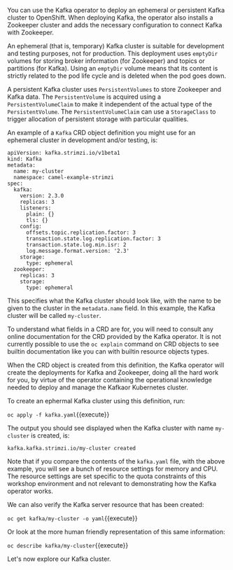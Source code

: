 You can use the Kafka operator to deploy an ephemeral or persistent Kafka cluster to OpenShift. When deploying Kafka, the operator also installs a Zookeeper cluster and adds the necessary configuration to connect Kafka with Zookeeper.

An ephemeral (that is, temporary) Kafka cluster is suitable for development and testing purposes, not for production. This deployment uses `emptyDir` volumes for storing broker information (for Zookeeper) and topics or partitions (for Kafka). Using an `emptyDir` volume means that its content is strictly related to the pod life cycle and is deleted when the pod goes down.

A persistent Kafka cluster uses `PersistentVolumes` to store Zookeeper and Kafka data. The `PersistentVolume` is acquired using a `PersistentVolumeClaim` to make it independent of the actual type of the `PersistentVolume`. The `PersistentVolumeClaim` can use a `StorageClass` to trigger allocation of persistent storage with particular qualities.

An example of a `Kafka` CRD object definition you might use for an ephemeral cluster in development and/or testing, is:

```
apiVersion: kafka.strimzi.io/v1beta1
kind: Kafka
metadata:
  name: my-cluster
  namespace: camel-example-strimzi
spec:
  kafka:
    version: 2.3.0
    replicas: 3
    listeners:
      plain: {}
      tls: {}
    config:
      offsets.topic.replication.factor: 3
      transaction.state.log.replication.factor: 3
      transaction.state.log.min.isr: 2
      log.message.format.version: '2.3'
    storage:
      type: ephemeral
  zookeeper:
    replicas: 3
    storage:
      type: ephemeral
```

This specifies what the Kafka cluster should look like, with the name to be given to the cluster in the `metadata.name` field. In this example, the Kafka cluster will be called `my-cluster`.

To understand what fields in a CRD are for, you will need to consult any online documentation for the CRD provided by the Kafka operator. It is not currently possible to use the `oc explain` command on CRD objects to see builtin documentation like you can with builtin resource objects types.

When the CRD object is created from this definition, the Kafka operator will create the deployments for Kafka and Zookeeper, doing all the hard work for you, by virtue of the operator containing the operational knowledge needed to deploy and manage the Kafkaor Kubernetes cluster.

To create an ephermal Kafka cluster using this definition, run:

`oc apply -f kafka.yaml`{{execute}}

The output you should see displayed when the Kafka cluster with name `my-cluster` is created, is:

`kafka.kafka.strimzi.io/my-cluster created`

Note that if you compare the contents of the `kafka.yaml` file, with the above example, you will see a bunch of resource settings for memory and CPU. The resource settings are set specific to the quota constraints of this workshop environment and not relevant to demonstrating how the Kafka operator works.

We can also verify the Kafka server resource that has been created:

`oc get kafka/my-cluster -o yaml`{{execute}}

Or look at the more human friendly representation of this same information:

`oc describe kafka/my-cluster`{{execute}}

Let's now explore our Kafka cluster.

<!--stackedit_data:
eyJoaXN0b3J5IjpbLTM1NTE5OTA2NSwtMTEwNDM5OTUxNSwtMT
A4ODk4NzQyMV19
-->
